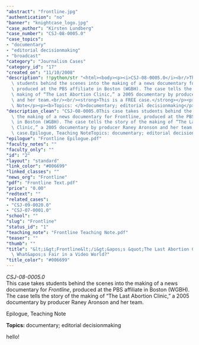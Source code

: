 ```yaml
---
"abstract": "frontline.jpg"
"authentication": "no"
"banner": "knightcase_logo.jpg"
"case_author": "Kirsten Lundberg"
"case_number": "CSJ-08-0005.0"
"case_topics":
- "documentary"
- "editorial decisionmaking"
- "broadcast"
"category": "Journalism Cases"
"category_id": "17"
"created_on": "11/10/2008"
"description": !!python/str "<html><body><p><i>CSJ-08-0005.0</i><br/>This case takes\
  \ students behind the scenes into the making of a news documentary for <em>Frontline</em>,\
  \ produced at the PBS affiliate in Boston (WGBH). The case tells the story of the\
  \ making of “The Last Abortion Clinic,” a 2005 documentary by producer Raney Aronson\
  \ and her team.<br/><br/><strong>This is a FREE case.</strong></p><p>Epilogue, Teaching\
  \ Note</p><p><b>Topics: </b>documentary; editorial decisionmaking</p></body></html>"
"description_clean": "CSJ-08-0005.0This case takes students behind the scenes into\
  \ the making of a news documentary for Frontline, produced at the PBS affiliate\
  \ in Boston (WGBH). The case tells the story of the making of “The Last Abortion\
  \ Clinic,” a 2005 documentary by producer Raney Aronson and her team.This is a FREE\
  \ case.Epilogue, Teaching NoteTopics: documentary; editorial decisionmaking"
"epilogue": "Frontline Epilogue.pdf"
"faculty_notes": ""
"faculty_only": ""
"id": "2"
"layout": "standard"
"link_color": "#006699"
"linked_classes": ""
"news_org": "Frontline"
"pdf": "Frontline Text.pdf"
"price": "0.00"
"redtext": ""
"related_cases":
- "CSJ-09-0020.0"
- "CSJ-07-0001.0"
"school": ""
"slug": "Frontline"
"status_id": "1"
"teaching_note": "Frontline Teaching Note.pdf"
"teaser": ""
"thumb": ""
"title": "&lt;i&gt;Frontline&lt;/i&gt;&apos;s &quot;The Last Abortion Clinic&quot;:\
  \ What&apos;s Fair in a Video World?"
"title_color": "#006699"
---
```

<html><body><p><i>CSJ-08-0005.0</i><br/>This case takes students behind the scenes into the making of a news documentary for <em>Frontline</em>, produced at the PBS affiliate in Boston (WGBH). The case tells the story of the making of “The Last Abortion Clinic,” a 2005 documentary by producer Raney Aronson and her team.<br/></p><p>Epilogue, Teaching Note</p><p><b>Topics: </b>documentary; editorial decisionmaking</p> hello!</body></html>
